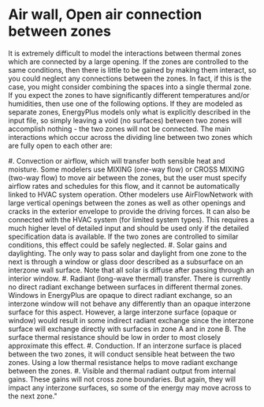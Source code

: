 # Air wall, Open air connection between zones

It is extremely difficult to model the interactions between thermal zones which are connected by a large opening. If the zones are controlled to the same conditions, then there is little to be gained by making them interact, so you could neglect any connections between the zones. In fact, if this is the case, you might consider combining the spaces into a single thermal zone. If you expect the zones to have significantly different temperatures and/or humidities, then use one of the following options. If they are modeled as separate zones, EnergyPlus models only what is explicitly described in the input file, so simply leaving a void (no surfaces) between two zones will accomplish nothing - the two zones will not be connected. The main interactions which occur across the dividing line between two zones which are fully open to each other are:

#. Convection or airflow, which will transfer both sensible heat and moisture. Some modelers use MIXING (one-way flow) or CROSS MIXING (two-way flow) to move air between the zones, but the user must specify airflow rates and schedules for this flow, and it cannot be automatically linked to HVAC system operation. Other modelers use AirFlowNetwork with large vertical openings between the zones as well as other openings and cracks in the exterior envelope to provide the driving forces. It can also be connected with the HVAC system (for limited system types). This requires a much higher level of detailed input and should be used only if the detailed specification data is available. If the two zones are controlled to similar conditions, this effect could be safely neglected.
#. Solar gains and daylighting. The only way to pass solar and daylight from one zone to the next is through a window or glass door described as a subsurface on an interzone wall surface. Note that all solar is diffuse after passing through an interior window.
#. Radiant (long-wave thermal) transfer. There is currently no direct radiant exchange between surfaces in different thermal zones. Windows in EnergyPlus are opaque to direct radiant exchange, so an interzone window will not behave any differently than an opaque interzone surface for this aspect. However, a large interzone surface (opaque or window) would result in some indirect radiant exchange since the interzone surface will exchange directly with surfaces in zone A and in zone B. The surface thermal resistance should be low in order to most closely approximate this effect.
#. Conduction. If an interzone surface is placed between the two zones, it will conduct sensible heat between the two zones. Using a low thermal resistance helps to move radiant exchange between the zones.
#.  Visible and thermal radiant output from internal gains. These gains will not cross zone boundaries. But again, they will impact any interzone surfaces, so some of the energy may move across to the next zone."